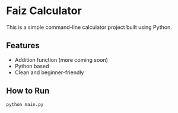 # Faiz Calculator

This is a simple command-line calculator project built using Python.

## Features

- Addition function (more coming soon)
- Python based
- Clean and beginner-friendly

## How to Run

```bash
python main.py

